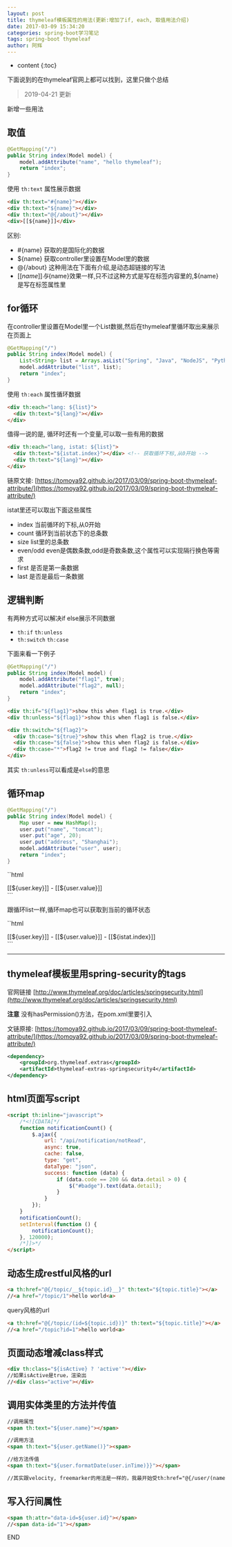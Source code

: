```yaml
---
layout: post
title: thymeleaf模板属性的用法(更新:增加了if, each, 取值用法介绍)
date: 2017-03-09 15:34:20
categories: spring-boot学习笔记
tags: spring-boot thymeleaf
author: 阿辉
---
```


* content
{:toc}

下面说到的在thymeleaf官网上都可以找到，这里只做个总结

> 2019-04-21 更新

新增一些用法

## 取值

```java
@GetMapping("/")
public String index(Model model) {
    model.addAttribute("name", "hello thymeleaf");
    return "index";
}
```

使用 `th:text` 属性展示数据

```html
<div th:text="#{name}"></div>
<div th:text="${name}"></div>
<div th:text="@{/about}"></div>
<div>[[${name}]]</div>
```

区别:





- #{name} 获取的是国际化的数据
- ${name} 获取controller里设置在Model里的数据
- @{/about} 这种用法在下面有介绍,是动态超链接的写法
- [[${name}]] 与${name}效果一样,只不过这种方式是写在标签内容里的,${name} 是写在标签属性里

## for循环

在controller里设置在Model里一个List数据,然后在thymeleaf里循环取出来展示在页面上

```java
@GetMapping("/")
public String index(Model model) {
    List<String> list = Arrays.asList("Spring", "Java", "NodeJS", "Python");
    model.addAttribute("list", list);
    return "index";
}
```

使用 `th:each` 属性循环数据

```html
<div th:each="lang: ${list}">
  <div th:text="${lang}"></div>
</div>
```

值得一说的是, 循环时还有一个变量,可以取一些有用的数据

```html
<div th:each="lang, istat: ${list}">
  <div th:text="${istat.index}"></div> <!-- 获取循环下标,从0开始 -->
  <div th:text="${lang}"></div>
</div>
```

链原文接: [https://tomoya92.github.io/2017/03/09/spring-boot-thymeleaf-attribute/](https://tomoya92.github.io/2017/03/09/spring-boot-thymeleaf-attribute/)

istat里还可以取出下面这些属性

- index      当前循环的下标,从0开始
- count      循环到当前状态下的总条数
- size       list里的总条数
- even/odd   even是偶数条数,odd是奇数条数,这个属性可以实现隔行换色等需求
- first      是否是第一条数据
- last       是否是最后一条数据

## 逻辑判断

有两种方式可以解决if else展示不同数据

- `th:if` `th:unless`
- `th:switch` `th:case`

下面来看一下例子

```java
@GetMapping("/")
public String index(Model model) {
    model.addAttribute("flag1", true);
    model.addAttribute("flag2", null);
    return "index";
}
```

```html
<div th:if="${flag1}">show this when flag1 is true.</div>
<div th:unless="${flag1}">show this when flag1 is false.</div>

<div th:switch="${flag2}">
  <div th:case="${true}">show this when flag2 is true.</div>
  <div th:case="${false}">show this when flag2 is false.</div>
  <div th:case="*">flag2 != true and flag2 != false</div>
</div>
```

其实 `th:unless`可以看成是`else`的意思

## 循环map

```java
@GetMapping("/")
public String index(Model model) {
    Map user = new HashMap();
    user.put("name", "tomcat");
    user.put("age", 20);
    user.put("address", "Shanghai");
    model.addAttribute("user", user);
    return "index";
}
```

``html
<div th:each="user: ${user}">[[${user.key}]] - [[${user.value}]]</div>
```

跟循环list一样,循环map也可以获取到当前的循环状态

``html
<div th:each="user, istat: ${user}">[[${user.key}]] - [[${user.value}]] - [[${istat.index}]]</div>
```

----

## thymeleaf模板里用spring-security的tags

官网链接 [http://www.thymeleaf.org/doc/articles/springsecurity.html](http://www.thymeleaf.org/doc/articles/springsecurity.html)

**注意** 没有hasPermission()方法，在pom.xml里要引入

文链原接: [https://tomoya92.github.io/2017/03/09/spring-boot-thymeleaf-attribute/](https://tomoya92.github.io/2017/03/09/spring-boot-thymeleaf-attribute/)

```xml
<dependency>
    <groupId>org.thymeleaf.extras</groupId>
    <artifactId>thymeleaf-extras-springsecurity4</artifactId>
</dependency>
```

## html页面写script

```html
<script th:inline="javascript">
    /*<![CDATA[*/
    function notificationCount() {
        $.ajax({
            url: "/api/notification/notRead",
            async: true,
            cache: false,
            type: "get",
            dataType: "json",
            success: function (data) {
                if (data.code == 200 && data.detail > 0) {
                    $("#badge").text(data.detail);
                }
            }
        });
    }
    notificationCount();
    setInterval(function () {
        notificationCount();
    }, 120000);
    /*]]>*/
</script>
```

## 动态生成restful风格的url

```html
<a th:href="@{/topic/__${topic.id}__}" th:text="${topic.title}"></a>
//<a href="/topic/1">hello world<a>
```

query风格的url

```html
<a th:href="@{/topic/(id=${topic.id})}" th:text="${topic.title}"></a>
//<a href="/topic?id=1">hello world<a>
```

## 页面动态增减class样式

```html
<div th:class="${isActive} ? 'active'"></div>
//如果isActive是true，渲染出
//<div class="active"></div>
```

## 调用实体类里的方法并传值

```html
//调用属性
<span th:text="${user.name}"></span>

//调用方法
<span th:text="${user.getName()}"><span>

//给方法传值
<span th:text="${user.formatDate(user.inTime)}}"></span>

//其实跟velocity, freemarker的用法是一样的，我最开始受th:href="@{/user/(name=${user.name})}"的影响，给弄错了，还以为不支持呢。。
```

## 写入行间属性

```html
<span th:attr="data-id=${user.id}"></span>
//<span data-id="1"></span>
```

END
